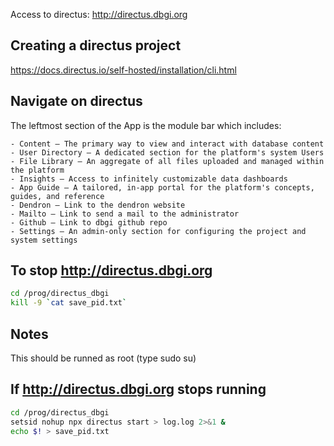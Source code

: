 
Access to directus: http://directus.dbgi.org


## Creating a directus project

https://docs.directus.io/self-hosted/installation/cli.html

## Navigate on directus

The leftmost section of the App is the module bar which includes:

    - Content — The primary way to view and interact with database content
    - User Directory — A dedicated section for the platform's system Users
    - File Library — An aggregate of all files uploaded and managed within the platform
    - Insights — Access to infinitely customizable data dashboards
    - App Guide — A tailored, in-app portal for the platform's concepts, guides, and reference
    - Dendron — Link to the dendron website
    - Mailto — Link to send a mail to the administrator
    - Github — Link to dbgi github repo
    - Settings — An admin-only section for configuring the project and system settings

## To stop http://directus.dbgi.org
```bash
cd /prog/directus_dbgi
kill -9 `cat save_pid.txt`
```

## Notes
This should be runned as root (type sudo su)

## If http://directus.dbgi.org stops running
```bash
cd /prog/directus_dbgi              
setsid nohup npx directus start > log.log 2>&1 &
echo $! > save_pid.txt
```

